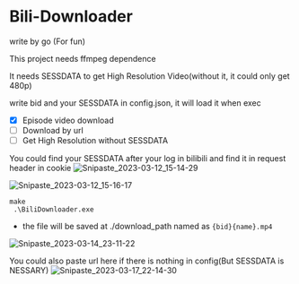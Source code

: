 # Bili-Downloader

write by go (For fun)

This project needs ffmpeg dependence

It needs SESSDATA to get  High Resolution Video(without it, it could only get 480p)

write bid and your SESSDATA in config.json, it will load it when exec

- [x] Episode video download
- [ ] Download by url
- [ ] Get High Resolution without SESSDATA

You could find your SESSDATA after your log in bilibili and find it in request header in cookie 
![Snipaste_2023-03-12_15-14-29](https://user-images.githubusercontent.com/67376942/224530080-f1d37a74-3cba-433a-8ef4-259755f1b550.png)

![Snipaste_2023-03-12_15-16-17](https://user-images.githubusercontent.com/67376942/224530152-766a2f6d-6d0a-48c8-8d00-d66037385df1.png)

```
make
 .\BiliDownloader.exe
```

- the file will be saved at ./download_path named as `{bid}{name}.mp4`

![Snipaste_2023-03-14_23-11-22](https://user-images.githubusercontent.com/67376942/225046480-1b7552f8-acef-47a7-ac94-17a0cedaefb5.png)

You could also paste url here if there is nothing in config(But SESSDATA is NESSARY)
![Snipaste_2023-03-17_22-14-30](https://user-images.githubusercontent.com/67376942/225930086-94321702-c8a0-4bc7-8f70-775eb3619be6.png)
